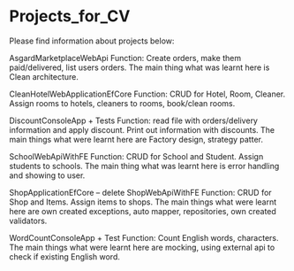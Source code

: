 # Projects_for_CV
Please find information about projects below:

AsgardMarketplaceWebApi
Function: Create orders, make them paid/delivered, list users orders.
The main thing what was learnt here is Clean architecture.

CleanHotelWebApplicationEfCore
Function: CRUD for Hotel, Room, Cleaner. Assign rooms to hotels, cleaners to rooms, book/clean rooms.

DiscountConsoleApp + Tests
Function: read file with orders/delivery information and apply discount. Print out information with discounts.
The main things what were learnt here are Factory design, strategy patter.

SchoolWebApiWithFE
Function: CRUD for School and Student. Assign students to schools. 
The main thing what was learnt here is error handling and showing to user.

ShopApplicationEfCore – delete
ShopWebApiWithFE
Function: CRUD for Shop and Items. Assign items to shops. 
The main things what were learnt here are own created exceptions, auto mapper, repositories, own created validators.

WordCountConsoleApp + Test
Function: Count English words, characters.
The main things what were learnt here are mocking, using external api to check if existing English word. 
